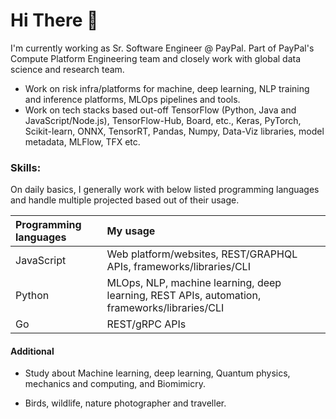 # Hi There 👋

I'm currently working as Sr. Software Engineer @ PayPal. Part of PayPal's Compute Platform Engineering team and closely work with global data science and research team.

* Work on risk infra/platforms for machine, deep learning, NLP training and inference platforms, MLOps pipelines and tools.
* Work on tech stacks based out-off TensorFlow (Python, Java and JavaScript/Node.js), TensorFlow-Hub, Board, etc., Keras, PyTorch, Scikit-learn, ONNX, TensorRT, Pandas, Numpy, Data-Viz libraries, model metadata, MLFlow, TFX etc.

### Skills:

On daily basics, I generally work with below listed programming languages and handle multiple projected based out of their usage.

|Programming languages|My usage|
|:---|:---|
|JavaScript|Web platform/websites, REST/GRAPHQL APIs, frameworks/libraries/CLI|
|Python|MLOps, NLP, machine learning, deep learning, REST APIs, automation, frameworks/libraries/CLI|
|Go|REST/gRPC APIs|

#### Additional

* Study about Machine learning, deep learning, Quantum physics, mechanics and computing, and Biomimicry.

* Birds, wildlife, nature photographer and traveller.
